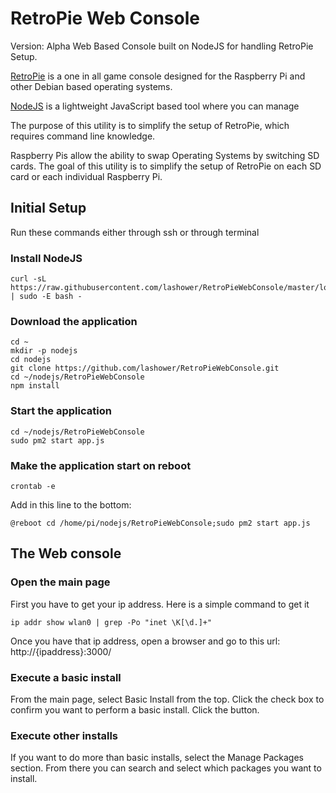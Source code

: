 # RetroPie Web Console
Version: Alpha
Web Based Console built on NodeJS for handling RetroPie Setup.

[RetroPie](https://retropie.org.uk/) is a one in all game console designed for the Raspberry Pi and other Debian based operating systems.

[NodeJS](https://nodejs.org/en/) is a lightweight JavaScript based tool where you can manage 

The purpose of this utility is to simplify the setup of RetroPie, which requires command line knowledge.

Raspberry Pis allow the ability to swap Operating Systems by switching SD cards. The goal of this utility is to simplify the setup of RetroPie on each SD card or each individual Raspberry Pi.

## Initial Setup

Run these commands either through ssh or through terminal
### Install NodeJS
```
curl -sL https://raw.githubusercontent.com/lashower/RetroPieWebConsole/master/loadNode.sh | sudo -E bash -
```

### Download the application
```
cd ~
mkdir -p nodejs
cd nodejs
git clone https://github.com/lashower/RetroPieWebConsole.git
cd ~/nodejs/RetroPieWebConsole
npm install
```

### Start the application
```
cd ~/nodejs/RetroPieWebConsole
sudo pm2 start app.js 
```

### Make the application start on reboot
```
crontab -e
```
Add in this line to the bottom:
```
@reboot cd /home/pi/nodejs/RetroPieWebConsole;sudo pm2 start app.js
```

## The Web console
### Open the main page
First you have to get your ip address. Here is a simple command to get it
```
ip addr show wlan0 | grep -Po "inet \K[\d.]+"
```
Once you have that ip address, open a browser and go to this url:
http://{ipaddress}:3000/

### Execute a basic install
From the main page, select Basic Install from the top.
Click the check box to confirm you want to perform a basic install.
Click the button.

### Execute other installs
If you want to do more than basic installs, select the Manage Packages section.
From there you can search and select which packages you want to install.
